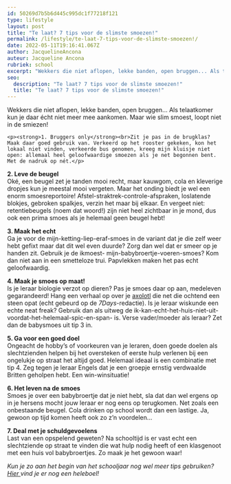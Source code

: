 ```yaml
---
id: 50269d7b5b6d445c995dc1f77218f121
type: lifestyle
layout: post
title: "Te laat? 7 tips voor de slimste smoezen!"
permalink: /lifestyle/te-laat-7-tips-voor-de-slimste-smoezen!/
date: 2022-05-11T19:16:41.067Z
author: JacquelineAncona
auteur: Jacqueline Ancona
rubriek: school
excerpt: "Wekkers die niet aflopen, lekke banden, open bruggen... Als telaatkomer kun je daar écht niet meer mee aankomen. Maar wie slim smoest, loopt niet in de smiezen!  "
seo:
  description: "Te laat? 7 tips voor de slimste smoezen!"
  title: "Te laat? 7 tips voor de slimste smoezen!"
---
```

Wekkers die niet aflopen, lekke banden, open bruggen... Als telaatkomer kun je daar écht niet meer mee aankomen. Maar wie slim smoest, loopt niet in de smiezen!  

    <p><strong>1. Bruggers only</strong><br>Zit je pas in de brugklas? Maak daar goed gebruik van. Verkeerd op het rooster gekeken, kon het lokaal niet vinden, verkeerde bus genomen, kreeg mijn kluisje niet open: allemaal heel geloofwaardige smoezen als je net begonnen bent. Met de nadruk op nét.</p>
<p><strong>2. Leve de beugel </strong><br>Oké, een beugel zet je tanden mooi recht, maar kauwgom, cola en kleverige dropjes kun je meestal mooi vergeten. Maar het onding biedt je wel een enorm smoesreportoire! Afstel-straktrek-controle-afspraken, loslatende blokjes, gebroken spalkjes, verzin het maar bij elkaar. En vergeet niet: retentiebeugels (noem dat woord!) zijn niet heel zichtbaar in je mond, dus ook een prima smoes als je helemaal geen beugel hebt!</p>
<p><strong>3. Maak het echt </strong><br>Ga je voor de mijn-ketting-liep-eraf-smoes in de variant dat je die zelf weer hebt gefixt maar dat dit wel even duurde? Zorg dan wel dat er smeer op je handen zit. Gebruik je de ikmoest- mijn-babybroertje-voeren-smoes? Kom dan niet aan in een smetteloze trui. Papvlekken maken het pas echt geloofwaardig.</p>
<p><strong>4. Maak je smoes op maat! </strong><br>Is je leraar biologie verzot op dieren? Pas je smoes daar op aan, medeleven gegarandeerd! Hang een verhaal op over je <a href="https://7dagen.netlify.app/nieuws/willem">axolotl</a> die net die ochtend een steen opat (echt gebeurd op de <em>7Days</em>-redactie). Is je leraar wiskunde een echte neat freak? Gebruik dan als uitweg de ik-kan-echt-het-huis-niet-uit- voordat-het-helemaal-spic-en-span- is. Verse vader/moeder als leraar? Zet dan de babysmoes uit tip 3 in.</p>
<p><strong>5. Ga voor een goed doel </strong><br>Ongeacht de hobby’s of voorkeuren van je leraren, doen goede doelen als slechtzienden helpen bij het oversteken of eerste hulp verlenen bij een ongelukje op straat het altijd goed. Helemaal ideaal is een combinatie met tip 4. Zeg tegen je leraar Engels dat je een groepje ernstig verdwaalde Britten geholpen hebt. Een win-winsituatie!</p>
<p><strong>6. Het leven na de smoes</strong><br>Smoes je over een babybroertje dat je niet hebt, sla dat dan wel ergens op in je hersens mocht jouw leraar er nog eens op terugkomen. Net zoals een onbestaande beugel. Cola drinken op school wordt dan een lastige. Ja, gewoon op tijd komen heeft ook zo z’n voordelen...</p>
<p><strong>7. Deal met je schuldgevoelens</strong><br>Last van een opspelend geweten? Na schooltijd is er vast echt een slechtziende op straat te vinden die wat hulp nodig heeft of een klasgenoot met een huis vol babybroertjes. Zo maak je het gewoon waar!</p>
<p><em>Kun je zo aan het begin van het schooljaar nog wel meer tips gebruiken? <a href="https://7dagen.netlify.app/tag/schooltips">Hier </a>vind je er nog een heleboel! </em></p>  
